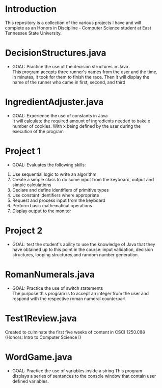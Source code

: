 # Introduction    
This repository is a collection of the various projects I have and will complete
as an Honors in Discipline - Computer Science student at East Tennessee State
University.

# DecisionStructures.java
- GOAL: Practice the use of the decision structures in Java     
This program accepts three runner's names from the user and the 
time, in minutes, it took for them to finish the race. Then it will display the
name of the runner who came in first, second, and third

# IngredientAdjuster.java  
- GOAL: Experience the use of constants in Java  
It will calculate the required amount of ingredients needed to bake x number of
cookies. With x being defined by the user during the execution of the program

# Project 1
- GOAL: Evaluates the following skills:
1) Use sequential logic to write an algorithm
2) Create a simple class to do some input from the keyboard,
   output and simple calculations
3) Declare and define identifiers of primitive types
4) Use constant identifiers where appropriate
5) Request and process input from the keyboard
6) Perform basic mathematical operations
7) Display output to the monitor

# Project 2
- GOAL: test the student's ability to use the knowledge of Java that they have 
obtained up to this point in the course: input validation, decision structures,
looping structures,and random number generation.

# RomanNumerals.java  
- GOAL: Practice the use of switch statements  
The purpose this program is to accept an integer from the user and respond with
the respective roman numeral counterpart

# Test1Review.java  
Created to culminate the first five weeks of content in CSCI 1250.088
(Honors: Intro to Computer Science I)

# WordGame.java
- GOAL: Practice the use of variables inside a string
This program displays a series of sentances to the console window that contain
user defined variables.